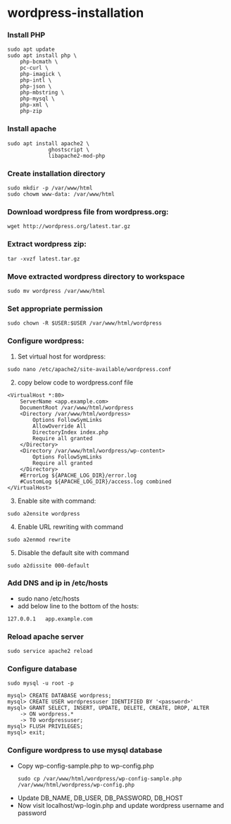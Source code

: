 # wordpress-installation
### Install PHP
```
sudo apt update
sudo apt install php \
    php-bcmath \
    pc-curl \
    php-imagick \
    php-intl \
    php-json \
    php-mbstring \
    php-mysql \
    php-xml \
    php-zip
```

### Install apache
```
sudo apt install apache2 \
			 ghostscript \
			 libapache2-mod-php
```

### Create installation directory
```
sudo mkdir -p /var/www/html
sudo chowm www-data: /var/www/html
```

### Download wordpress file from wordpress.org:
```
wget http://wordpress.org/latest.tar.gz
```

### Extract wordpress zip:
```
tar -xvzf latest.tar.gz
```

### Move extracted wordpress directory to workspace
```
sudo mv wordpress /var/www/html
```

### Set appropriate permission
```
sudo chown -R $USER:$USER /var/www/html/wordpress
```

### Configure wordpress:
1. Set virtual host for wordpress:
```
sudo nano /etc/apache2/site-available/wordpress.conf
```

2. copy below code to wordpress.conf file
```
<VirtualHost *:80>
    ServerName <app.example.com>
    DocumentRoot /var/www/html/wordpress
    <Directory /var/www/html/wordpress>
        Options FollowSymLinks
        AllowOverride All
        DirectoryIndex index.php
        Require all granted
    </Directory>
    <Directory /var/www/html/wordpress/wp-content>
        Options FollowSymLinks
        Require all granted
    </Directory>
    #ErrorLog ${APACHE_LOG_DIR}/error.log
    #CustomLog ${APACHE_LOG_DIR}/access.log combined
</VirtualHost>
```

3. Enable site with command:
```
sudo a2ensite wordpress
```

4. Enable URL rewriting with command
```
sudo a2enmod rewrite
```

5. Disable the default site with command
```
sudo a2dissite 000-default
```

### Add DNS and ip in /etc/hosts
- sudo nano /etc/hosts
- add below line to the bottom of the hosts:
```
127.0.0.1   app.example.com
```

### Reload apache server
```
sudo service apache2 reload
```

### Configure database
```
sudo mysql -u root -p
```

```
mysql> CREATE DATABASE wordpress;
mysql> CREATE USER wordpressuser IDENTIFIED BY '<password>'
mysql> GRANT SELECT, INSERT, UPDATE, DELETE, CREATE, DROP, ALTER
    -> ON wordpress.*
    -> TO wordpressuser;
mysql> FLUSH PRIVILEGES;
mysql> exit;
```

### Configure wordpress to use mysql database
- Copy wp-config-sample.php to wp-config.php
    ```
    sudo cp /var/www/html/wordpress/wp-config-sample.php /var/www/html/wordpress/wp-config.php
    ```
- Update DB_NAME, DB_USER, DB_PASSWORD, DB_HOST
- Now visit localhost/wp-login.php and update wordpress username and password